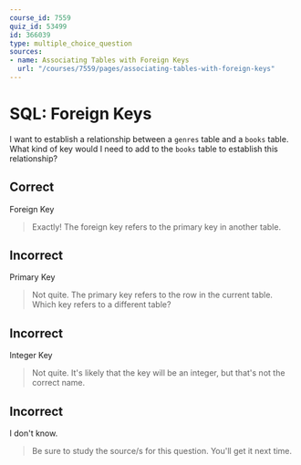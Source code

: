 ```yaml
---
course_id: 7559
quiz_id: 53499
id: 366039
type: multiple_choice_question
sources:
- name: Associating Tables with Foreign Keys
  url: "/courses/7559/pages/associating-tables-with-foreign-keys"
---
```


# SQL: Foreign Keys

I want to establish a relationship between a `genres` table and a `books` table.
What kind of key would I need to add to the `books` table to establish this
relationship?

## Correct

Foreign Key

> Exactly! The foreign key refers to the primary key in another table.

## Incorrect

Primary Key

> Not quite. The primary key refers to the row in the current table. Which key
> refers to a different table?

## Incorrect

Integer Key

> Not quite. It's likely that the key will be an integer, but that's not the
> correct name.

## Incorrect

I don't know.

> Be sure to study the source/s for this question. You'll get it next time.
